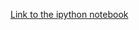 [Link to the ipython notebook](http://nbviewer.ipython.org/github/fjdu/knight_s_tour/blob/master/Draw-chess-steps.ipynb)
